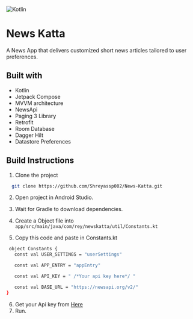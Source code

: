 ![Kotlin](https://img.shields.io/badge/kotlin-%237F52FF.svg?style=for-the-badge&logo=kotlin&logoColor=white)
# News Katta

A News App that delivers customized short news articles tailored to user preferences.

## Built with

- Kotlin
- Jetpack Compose
- MVVM architecture
- NewsApi
- Paging 3 Library
- Retrofit
- Room Database
- Dagger Hilt
- Datastore Preferences

## Build Instructions

1) Clone the project

```bash
  git clone https://github.com/Shreyassp002/News-Katta.git
```

2) Open project in Android Studio.


3) Wait for Gradle to download dependencies.
4) Create a Object file into `app/src/main/java/com/rey/newskatta/util/Constants.kt`
5) Copy this code and paste in Constants.kt
   
 ```bash
  object Constants {
    const val USER_SETTINGS = "userSettings"

    const val APP_ENTRY = "appEntry"

    const val API_KEY = " /*Your api key here*/ "

    const val BASE_URL = "https://newsapi.org/v2/"
}
```

6) Get your Api key from [Here](https://newsapi.org/)
7) Run.

